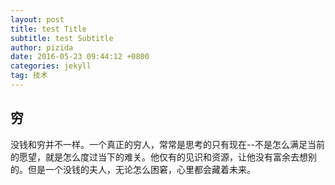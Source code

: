 ```yaml
---
layout: post
title: test Title
subtitle: test Subtitle
author: pizida
date: 2016-05-23 09:44:12 +0800
categories: jekyll 
tag: 技术
---
```

## 穷 

没钱和穷并不一样。一个真正的穷人，常常是思考的只有现在--不是怎么满足当前的愿望，就是怎么度过当下的难关。他仅有的见识和资源，让他没有富余去想别的。但是一个没钱的夫人，无论怎么困窘，心里都会藏着未来。

